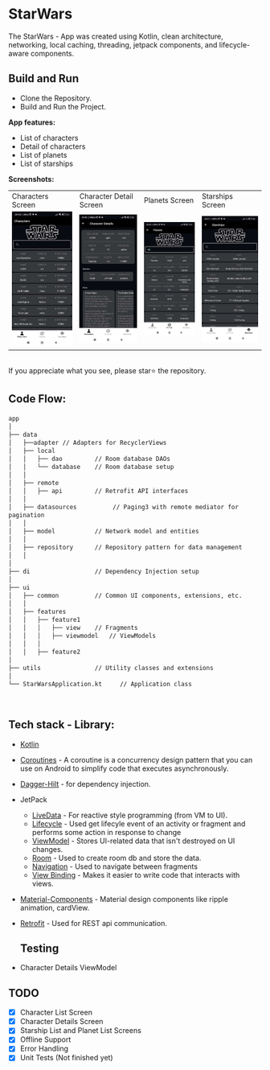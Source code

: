
# StarWars

The StarWars - App was created using Kotlin, clean architecture, networking, local caching, threading, jetpack components, and lifecycle-aware components. 

## Build and Run
- Clone the Repository.
- Build and Run the Project.

**App features:**
- List of  characters
- Detail of characters
- List of planets
- List of starships
  
**Screenshots:**
  <table>
  <tr>
     <td>Characters Screen</td>
     <td>Character Detail Screen</td>
     <td>Planets Screen</td>
     <td>Starships Screen</td>
  </tr>
  <tr>
    <td><img src="app/screenshots/characters.jpeg" width=300 ></td>
    <td><img src="app/screenshots/characterdetails.jpeg" width=300 ></td>
    <td><img src="app/screenshots/planets.jpeg" width=300 ></td>
    <td><img src="app/screenshots/starships.jpeg" width=300 ></td>
  </tr>
 </table>
 <br> If you appreciate what you see, please star⭐ the repository.


## Code Flow:
```
app
│
├── data
│   ├──adapter // Adapters for RecyclerViews
│   ├── local
│   │   ├── dao         // Room database DAOs
│   │   └── database    // Room database setup
│   │
│   ├── remote
│   │   ├── api         // Retrofit API interfaces
│   │
│   ├── datasources          // Paging3 with remote mediator for pagination
│   │
│   ├── model           // Network model and entities
│   │
│   ├── repository      // Repository pattern for data management
│   │
│
├── di                  // Dependency Injection setup
│
├── ui
│   ├── common          // Common UI components, extensions, etc.
│   │
│   ├── features
│   │   ├── feature1
│   │   │   ├── view    // Fragments
│   │   │   ├── viewmodel   // ViewModels
│   │   │
│   │   ├── feature2
│
├── utils               // Utility classes and extensions
│
└── StarWarsApplication.kt     // Application class



```
## Tech stack - Library:

- [Kotlin](https://kotlinlang.org/)
- [Coroutines](https://github.com/Kotlin/kotlinx.coroutines) - A coroutine is a concurrency design pattern that you can use on Android to simplify code that executes asynchronously.
- [Dagger-Hilt](https://developer.android.com/training/dependency-injection/hilt-android) - for dependency injection.
- JetPack
  - [LiveData](https://developer.android.com/topic/libraries/architecture/livedata) - For reactive style programming (from VM to UI). 
  - [Lifecycle](https://developer.android.com/jetpack/androidx/releases/lifecycle) - Used get lifecyle event of an activity or fragment and performs some action in response to change
  - [ViewModel](https://developer.android.com/topic/libraries/architecture/viewmodel) - Stores UI-related data that isn't destroyed on UI changes. 
  - [Room](https://developer.android.com/topic/libraries/architecture/room) - Used to create room db and store the data.
  - [Navigation](https://developer.android.com/guide/navigation/navigation-getting-started) - Used to navigate between fragments
  - [View Binding](https://developer.android.com/topic/libraries/view-binding) - Makes it easier to write code that interacts with views.
- [Material-Components](https://github.com/material-components/material-components-android) - Material design components like ripple animation, cardView.
- [Retrofit](https://github.com/square/retrofit) - Used for REST api communication.

  ## Testing

- Character Details ViewModel

## TODO
- [X] Character List Screen
- [X] Character Details Screen
- [X] Starship List and Planet List Screens
- [X] Offline Support
- [X] Error Handling
- [X] Unit Tests (Not finished yet)
